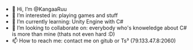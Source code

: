 - 👋 Hi, I’m @KangaaRuu
- 👀 I’m interested in: playing games and stuff
- 🌱 I’m currently learning: Unity Engine with C#
- 💞️ I’m looking to collaborate on: everybody who's knoweledge about C# is more than mine (thats not even hard :D)
- 📫 How to reach me: contact me on gitub or Ts³ (79.133.47.8:2060)

<!---
KangaaRuu/KangaaRuu is a ✨ special ✨ repository because its `README.md` (this file) appears on your GitHub profile.
You can click the Preview link to take a look at your changes.
--->
